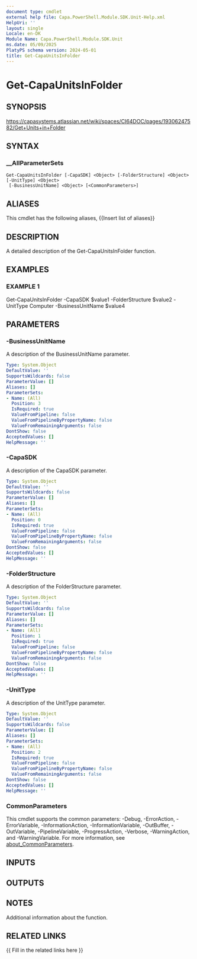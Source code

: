 ```yaml
---
document type: cmdlet
external help file: Capa.PowerShell.Module.SDK.Unit-Help.xml
HelpUri: ''
layout: single
Locale: en-DK
Module Name: Capa.PowerShell.Module.SDK.Unit
ms.date: 05/09/2025
PlatyPS schema version: 2024-05-01
title: Get-CapaUnitsInFolder
---
```


# Get-CapaUnitsInFolder

## SYNOPSIS

https://capasystems.atlassian.net/wiki/spaces/CI64DOC/pages/19306247582/Get+Units+in+Folder

## SYNTAX

### __AllParameterSets

```
Get-CapaUnitsInFolder [-CapaSDK] <Object> [-FolderStructure] <Object> [-UnitType] <Object>
 [-BusinessUnitName] <Object> [<CommonParameters>]
```

## ALIASES

This cmdlet has the following aliases,
  {{Insert list of aliases}}

## DESCRIPTION

A detailed description of the Get-CapaUnitsInFolder function.

## EXAMPLES

### EXAMPLE 1

Get-CapaUnitsInFolder -CapaSDK $value1 -FolderStructure  $value2 -UnitType Computer -BusinessUnitName  $value4

## PARAMETERS

### -BusinessUnitName

A description of the BusinessUnitName  parameter.

```yaml
Type: System.Object
DefaultValue: ''
SupportsWildcards: false
ParameterValue: []
Aliases: []
ParameterSets:
- Name: (All)
  Position: 3
  IsRequired: true
  ValueFromPipeline: false
  ValueFromPipelineByPropertyName: false
  ValueFromRemainingArguments: false
DontShow: false
AcceptedValues: []
HelpMessage: ''
```

### -CapaSDK

A description of the CapaSDK parameter.

```yaml
Type: System.Object
DefaultValue: ''
SupportsWildcards: false
ParameterValue: []
Aliases: []
ParameterSets:
- Name: (All)
  Position: 0
  IsRequired: true
  ValueFromPipeline: false
  ValueFromPipelineByPropertyName: false
  ValueFromRemainingArguments: false
DontShow: false
AcceptedValues: []
HelpMessage: ''
```

### -FolderStructure

A description of the FolderStructure  parameter.

```yaml
Type: System.Object
DefaultValue: ''
SupportsWildcards: false
ParameterValue: []
Aliases: []
ParameterSets:
- Name: (All)
  Position: 1
  IsRequired: true
  ValueFromPipeline: false
  ValueFromPipelineByPropertyName: false
  ValueFromRemainingArguments: false
DontShow: false
AcceptedValues: []
HelpMessage: ''
```

### -UnitType

A description of the UnitType parameter.

```yaml
Type: System.Object
DefaultValue: ''
SupportsWildcards: false
ParameterValue: []
Aliases: []
ParameterSets:
- Name: (All)
  Position: 2
  IsRequired: true
  ValueFromPipeline: false
  ValueFromPipelineByPropertyName: false
  ValueFromRemainingArguments: false
DontShow: false
AcceptedValues: []
HelpMessage: ''
```

### CommonParameters

This cmdlet supports the common parameters: -Debug, -ErrorAction, -ErrorVariable,
-InformationAction, -InformationVariable, -OutBuffer, -OutVariable, -PipelineVariable,
-ProgressAction, -Verbose, -WarningAction, and -WarningVariable. For more information, see
[about_CommonParameters](https://go.microsoft.com/fwlink/?LinkID=113216).

## INPUTS

## OUTPUTS

## NOTES

Additional information about the function.


## RELATED LINKS

{{ Fill in the related links here }}

